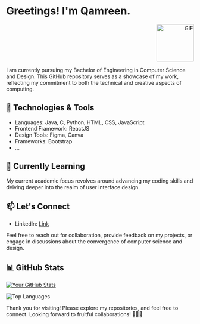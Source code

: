 # Greetings! I'm Qamreen.

<div align="right" diplay="flex">
  <img src="./8c198b4daf10ee93a868183f9051dc47.gif" alt="GIF" width="100" height="100">
</div>

I am currently pursuing my Bachelor of Engineering in Computer Science and Design. This GitHub repository serves as a showcase of my work, reflecting my commitment to both the technical and creative aspects of computing.

## 🔧 Technologies & Tools

- Languages: Java, C, Python, HTML, CSS, JavaScript
- Frontend Framework: ReactJS
- Design Tools: Figma, Canva
- Frameworks: Bootstrap
- ...

## 🌱 Currently Learning

My current academic focus revolves around advancing my coding skills and delving deeper into the realm of user interface design.

## 📫 Let's Connect

- LinkedIn: [Link](https://www.linkedin.com/in/qamreen-2481b4239/)

Feel free to reach out for collaboration, provide feedback on my projects, or engage in discussions about the convergence of computer science and design.

## 📊 GitHub Stats

[![Your GitHub Stats](https://github-readme-stats.vercel.app/api?username=Qamreen22&show_icons=true&count_private=true)](https://github.com/anuraghazra/github-readme-stats)

![Top Languages](https://github-readme-stats.vercel.app/api/top-langs/?username=Qamreen22&layout=compact)

Thank you for visiting! Please explore my repositories, and feel free to connect. Looking forward to fruitful collaborations! 👩‍💻✨


<!--
**Qamreen22/Qamreen22** is a ✨ _special_ ✨ repository because its `README.md` (this file) appears on your GitHub profile.

Here are some ideas to get you started:

- 🔭 I’m currently working on ...
- 🌱 I’m currently learning ...
- 👯 I’m looking to collaborate on ...
- 🤔 I’m looking for help with ...
- 💬 Ask me about ...
- 📫 How to reach me: ...
- 😄 Pronouns: ...
- ⚡ Fun fact: ...
-->

